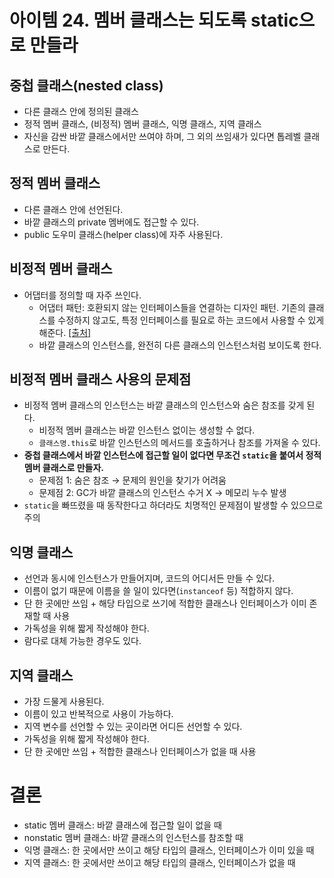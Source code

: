 # 아이템 24. 멤버 클래스는 되도록 static으로 만들라

## 중첩 클래스(nested class)

- 다른 클래스 안에 정의된 클래스
- 정적 멤버 클래스, (비정적) 멤버 클래스, 익명 클래스, 지역 클래스
- 자신을 감싼 바깥 클래스에서만 쓰여야 하며, 그 외의 쓰임새가 있다면 톱레벨 클래스로 만든다.

## 정적 멤버 클래스

- 다른 클래스 안에 선언된다.
- 바깥 클래스의 private 멤버에도 접근할 수 있다.
- public 도우미 클래스(helper class)에 자주 사용된다.

## 비정적 멤버 클래스

- 어댑터를 정의할 때 자주 쓰인다.
    - 어댑터 패턴: 호환되지 않는 인터페이스들을 연결하는 디자인 패턴. 기존의 클래스를 수정하지 않고도, 특정 인터페이스를 필요로 하는 코드에서 사용할 수 있게 해준다. [[출처]](https://yozm.wishket.com/magazine/detail/2077/)
    - 바깥 클래스의 인스턴스를, 완전히 다른 클래스의 인스턴스처럼 보이도록 한다.

## 비정적 멤버 클래스 사용의 문제점

- 비정적 멤버 클래스의 인스턴스는 바깥 클래스의 인스턴스와 숨은 참조를 갖게 된다.
    - 비정적 멤버 클래스는 바깥 인스턴스 없이는 생성할 수 없다.
    - `클래스명.this`로 바깥 인스턴스의 메서드를 호출하거나 참조를 가져올 수 있다.
- **중첩 클래스에서 바깥 인스턴스에 접근할 일이 없다면 무조건 `static`을 붙여서 정적 멤버 클래스로 만들자.**
    - 문제점 1: 숨은 참조 → 문제의 원인을 찾기가 어려움
    - 문제점 2: GC가 바깥 클래스의 인스턴스 수거 X → 메모리 누수 발생
- `static`을 빠뜨렸을 때 동작한다고 하더라도 치명적인 문제점이 발생할 수 있으므로 주의

## 익명 클래스

- 선언과 동시에 인스턴스가 만들어지며, 코드의 어디서든 만들 수 있다.
- 이름이 없기 때문에 이름을 쓸 일이 있다면(`instanceof` 등) 적합하지 않다.
- 단 한 곳에만 쓰임 + 해당 타입으로 쓰기에 적합한 클래스나 인터페이스가 이미 존재할 때 사용
- 가독성을 위해 짧게 작성해야 한다.
- 람다로 대체 가능한 경우도 있다.

## 지역 클래스

- 가장 드물게 사용된다.
- 이름이 있고 반복적으로 사용이 가능하다.
- 지역 변수를 선언할 수 있는 곳이라면 어디든 선언할 수 있다.
- 가독성을 위해 짧게 작성해야 한다.
- 단 한 곳에만 쓰임 + 적합한 클래스나 인터페이스가 없을 때 사용

# 결론

- static 멤버 클래스: 바깥 클래스에 접근할 일이 없을 때
- nonstatic 멤버 클래스: 바깥 클래스의 인스턴스를 참조할 때
- 익명 클래스: 한 곳에서만 쓰이고 해당 타입의 클래스, 인터페이스가 이미 있을 때
- 지역 클래스: 한 곳에서만 쓰이고 해당 타입의 클래스, 인터페이스가 없을 때
